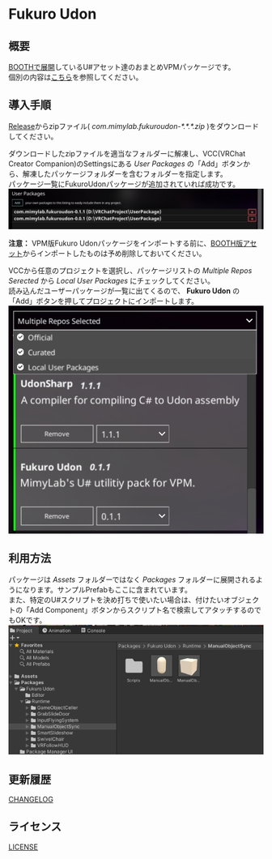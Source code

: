 # Fukuro Udon

## 概要

[BOOTHで展開](https://mimyquality.booth.pm/item_lists/rdaT1p1m)しているU#アセット達のおまとめVPMパッケージです。  
個別の内容は[こちら](https://github.com/mimyquality/FukuroUdon/wiki)を参照してください。

## 導入手順

[Release](https://github.com/mimyquality/FukuroUdon/releases)からzipファイル( *com.mimylab.fukuroudon-\*.\*.\*.zip* )をダウンロードしてください。  

ダウンロードしたzipファイルを適当なフォルダーに解凍し、VCC(VRChat Creator Companion)のSettingsにある *User Packages* の「Add」ボタンから、解凍したパッケージフォルダーを含むフォルダーを指定します。  
パッケージ一覧にFukuroUdonパッケージが追加されていれば成功です。  
![VCC Add User Packages](Website/image/vcc_userpackagelist.png)

**注意：** VPM版Fukuro Udonパッケージをインポートする前に、[BOOTH版アセット](https://mimyquality.booth.pm/item_lists/rdaT1p1m)からインポートしたものは予め削除しておいてください。

VCCから任意のプロジェクトを選択し、パッケージリストの *Multiple Repos Serected* から *Local User Packages* にチェックしてください。  
読み込んだユーザーパッケージが一覧に出てくるので、 **Fukuro Udon** の「Add」ボタンを押してプロジェクトにインポートします。  
![VCC Repos List](Website/image/vcc_localuserpackages_add.png)

## 利用方法

パッケージは *Assets* フォルダーではなく *Packages* フォルダーに展開されるようになります。サンプルPrefabもここに含まれています。  
また、特定のU#スクリプトを決め打ちで使いたい場合は、付けたいオブジェクトの「Add Component」ボタンからスクリプト名で検索してアタッチするのでもOKです。  
![FukuroUdon location](Website/image/fukuroudon_location.png)

## 更新履歴

[CHANGELOG](Packages/com.mimylab.fukuroudon/CHANGELOG.md)

## ライセンス

[LICENSE](Packages/com.mimylab.fukuroudon/LICENSE.md)